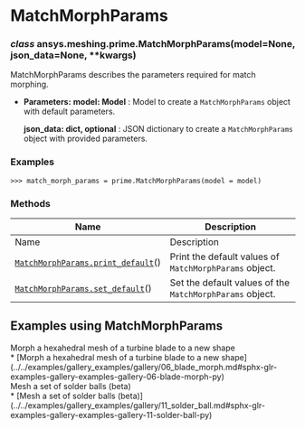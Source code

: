 # MatchMorphParams

<a id="ansys.meshing.prime.MatchMorphParams"></a>

### *class* ansys.meshing.prime.MatchMorphParams(model=None, json_data=None, \*\*kwargs)

MatchMorphParams describes the parameters required for match morphing.

* **Parameters:**
  **model: Model**
  : Model to create a `MatchMorphParams` object with default parameters.

  **json_data: dict, optional**
  : JSON dictionary to create a `MatchMorphParams` object with provided parameters.

### Examples

```pycon
>>> match_morph_params = prime.MatchMorphParams(model = model)
```

<!-- !! processed by numpydoc !! -->

### Methods

| Name | Description |
|--------------------------------------------------------------------------------------------------------------------------------------------------|----------------------------------------------------------|
| Name | Description |
| [`MatchMorphParams.print_default`](ansys.meshing.prime.MatchMorphParams.print_default.md#ansys.meshing.prime.MatchMorphParams.print_default)()   | Print the default values of `MatchMorphParams` object.   |
| [`MatchMorphParams.set_default`](ansys.meshing.prime.MatchMorphParams.set_default.md#ansys.meshing.prime.MatchMorphParams.set_default)()         | Set the default values of the `MatchMorphParams` object. |

<a id="examples-using-matchmorphparams"></a>

## Examples using MatchMorphParams

<div class="sphx-glr-thumbnails">
<!-- thumbnail-parent-div-open --><div class="sphx-glr-thumbcontainer" tooltip="Summary: This example demonstrates how to morph a structural hexahedral mesh of a turbine blade to a new deformed shape defined by a target geometry file.">  <div class="sphx-glr-thumbnail-title">Morph a hexahedral mesh of a turbine blade to a new shape</div>
</div>
* [Morph a hexahedral mesh of a turbine blade to a new shape](../../examples/gallery_examples/gallery/06_blade_morph.md#sphx-glr-examples-gallery-examples-gallery-06-blade-morph-py)

<div class="sphx-glr-thumbcontainer" tooltip="Summary: This example demonstrates how to mesh a set of solder balls with mainly hexahedral elements. The solder is initially modelled as cylindrical to allow meshing using stacker and then local match morph controls are applied to recover the spherical shapes.">  <div class="sphx-glr-thumbnail-title">Mesh a set of solder balls (beta)</div>
</div>
* [Mesh a set of solder balls (beta)](../../examples/gallery_examples/gallery/11_solder_ball.md#sphx-glr-examples-gallery-examples-gallery-11-solder-ball-py)

<!-- thumbnail-parent-div-close --></div>
<!-- vale on -->
